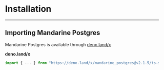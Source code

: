 # Installation

-------

## Importing Mandarine Postgres
Mandarine Postgres is available through [deno.land/x](https://deno.land/x/mandarine_postgres)

**deno.land/x**
```ts
import { ... } from "https://deno.land/x/mandarine_postgres@v2.1.5/ts-src/mod.ts";
```